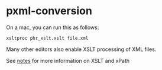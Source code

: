 # pxml-conversion

On a mac, you can run this as follows:
```
xsltproc phr_xslt.xslt file.xml
```

Many other editors also enable XSLT processing of XML files.

See [notes](notes.md) for more information on XSLT and xPath

